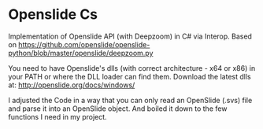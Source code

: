 # Openslide Cs #

Implementation of Openslide API (with Deepzoom) in C# via Interop. Based on https://github.com/openslide/openslide-python/blob/master/openslide/deepzoom.py 

You need to have Openslide's dlls (with correct architecture - x64 or x86) in your PATH or where the DLL loader can find them.
Download the latest dlls at: http://openslide.org/docs/windows/

I adjusted the Code in a way that you can only read an OpenSlide (.svs) file and parse it into an OpenSlide object. And boiled it down to the few functions I need in my project.
